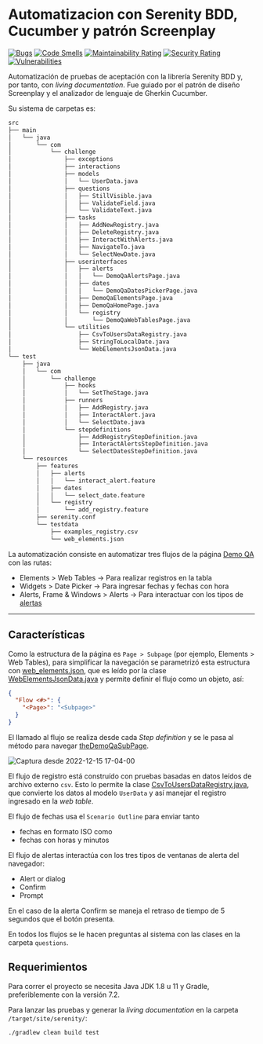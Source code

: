 # Automatizacion con Serenity BDD, Cucumber y patrón Screenplay

[![Bugs](https://sonarcloud.io/api/project_badges/measure?project=dzarkV_Screenplay-Serenity-BDD-automatization&metric=bugs)](https://sonarcloud.io/summary/new_code?id=dzarkV_Screenplay-Serenity-BDD-automatization)
[![Code Smells](https://sonarcloud.io/api/project_badges/measure?project=dzarkV_Screenplay-Serenity-BDD-automatization&metric=code_smells)](https://sonarcloud.io/summary/new_code?id=dzarkV_Screenplay-Serenity-BDD-automatization)
[![Maintainability Rating](https://sonarcloud.io/api/project_badges/measure?project=dzarkV_Screenplay-Serenity-BDD-automatization&metric=sqale_rating)](https://sonarcloud.io/summary/new_code?id=dzarkV_Screenplay-Serenity-BDD-automatization)
[![Security Rating](https://sonarcloud.io/api/project_badges/measure?project=dzarkV_Screenplay-Serenity-BDD-automatization&metric=security_rating)](https://sonarcloud.io/summary/new_code?id=dzarkV_Screenplay-Serenity-BDD-automatization)
[![Vulnerabilities](https://sonarcloud.io/api/project_badges/measure?project=dzarkV_Screenplay-Serenity-BDD-automatization&metric=vulnerabilities)](https://sonarcloud.io/summary/new_code?id=dzarkV_Screenplay-Serenity-BDD-automatization)

Automatización de pruebas de aceptación con la librería Serenity BDD y, por tanto, con _living documentation_. 
Fue guiado por el patrón de diseño Screenplay y el analizador de lenguaje de Gherkin Cucumber.

Su sistema de carpetas es:

```bash
src
├── main
│   └── java
│       └── com
│           └── challenge
│               ├── exceptions
│               ├── interactions
│               ├── models
│               │   └── UserData.java
│               ├── questions
│               │   ├── StillVisible.java
│               │   ├── ValidateField.java
│               │   └── ValidateText.java
│               ├── tasks
│               │   ├── AddNewRegistry.java
│               │   ├── DeleteRegistry.java
│               │   ├── InteractWithAlerts.java
│               │   ├── NavigateTo.java
│               │   └── SelectNewDate.java
│               ├── userinterfaces
│               │   ├── alerts
│               │   │   └── DemoQaAlertsPage.java
│               │   ├── dates
│               │   │   └── DemoQaDatesPickerPage.java
│               │   ├── DemoQaElementsPage.java
│               │   ├── DemoQaHomePage.java
│               │   └── registry
│               │       └── DemoQaWebTablesPage.java
│               └── utilities
│                   ├── CsvToUsersDataRegistry.java
│                   ├── StringToLocalDate.java
│                   └── WebElementsJsonData.java
└── test
    ├── java
    │   └── com
    │       └── challenge
    │           ├── hooks
    │           │   └── SetTheStage.java
    │           ├── runners
    │           │   ├── AddRegistry.java
    │           │   ├── InteractAlert.java
    │           │   └── SelectDate.java
    │           └── stepdefinitions
    │               ├── AddRegistryStepDefinition.java
    │               ├── InteractAlertsStepDefinition.java
    │               └── SelectDatesStepDefinition.java
    └── resources
        ├── features
        │   ├── alerts
        │   │   └── interact_alert.feature
        │   ├── dates
        │   │   └── select_date.feature
        │   └── registry
        │       └── add_registry.feature
        ├── serenity.conf
        └── testdata
            ├── examples_registry.csv
            └── web_elements.json
```

La automatización consiste en automatizar tres flujos de la página [Demo QA](https://demoqa.com/) con las rutas:

* Elements > Web Tables → Para realizar registros en la tabla
* Widgets > Date Picker → Para ingresar fechas y fechas con hora
* Alerts, Frame & Windows > Alerts → Para interactuar con los tipos de [alertas](https://developer.mozilla.org/en-US/docs/Web/API/Window/alert)

-----
## Características

Como la estructura de la página es `Page > Subpage` (por ejemplo, Elements > Web Tables), para simplificar la navegación se parametrizó esta estructura con [web_elements.json](src/test/resources/testdata/web_elements.json),
que es leído por la clase [WebElementsJsonData.java](src/main/java/com/challenge/utilities/WebElementsJsonData.java) y permite definir el flujo como un objeto, así:

```json
{
  "Flow <#>": {
    "<Page>": "<Subpage>"
  }
}
```

El llamado al flujo se realiza desde cada _Step definition_ y se le pasa al método para navegar [theDemoQaSubPage](src/main/java/com/challenge/tasks/NavigateTo.java).

![Captura desde 2022-12-15 17-04-00](https://user-images.githubusercontent.com/91356068/207978857-4f45e680-2713-4f60-ab15-65bbc870eb13.png)

El flujo de registro está construído con pruebas basadas en datos leídos de archivo externo `csv`.
Esto lo permite la clase [CsvToUsersDataRegistry.java](src/main/java/com/challenge/utilities/CsvToUsersDataRegistry.java), que convierte los datos al modelo `UserData` y así manejar el registro ingresado en la _web table_.


El flujo de fechas usa el `Scenario Outline` para enviar tanto

* fechas en formato ISO como 
* fechas con horas y minutos

El flujo de alertas interactúa con los tres tipos de ventanas de alerta del navegador:

* Alert or dialog
* Confirm
* Prompt

En el caso de la alerta Confirm se maneja el retraso de tiempo de 5 segundos que el botón presenta.

En todos los flujos se le hacen preguntas al sistema con las clases en la carpeta `questions`.

## Requerimientos

Para correr el proyecto se necesita Java JDK 1.8 u 11 y Gradle, preferiblemente con la versión 7.2.

Para lanzar las pruebas y generar la _living documentation_ en la carpeta `/target/site/serenity/`:

```bash
./gradlew clean build test
```